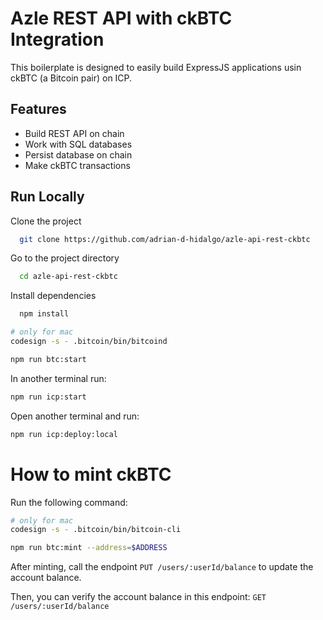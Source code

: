 # Azle REST API with ckBTC Integration

This boilerplate is designed to easily build ExpressJS applications usin ckBTC (a Bitcoin pair) on ICP.

## Features

- Build REST API on chain
- Work with SQL databases
- Persist database on chain
- Make ckBTC transactions

## Run Locally

Clone the project

```bash
  git clone https://github.com/adrian-d-hidalgo/azle-api-rest-ckbtc
```

Go to the project directory

```bash
  cd azle-api-rest-ckbtc
```

Install dependencies

```bash
  npm install
```

```bash
# only for mac
codesign -s - .bitcoin/bin/bitcoind
```

```bash
npm run btc:start
```

In another terminal run:

```bash
npm run icp:start
```

Open another terminal and run:

```bash
npm run icp:deploy:local
```

# How to mint ckBTC

Run the following command:

```bash
# only for mac
codesign -s - .bitcoin/bin/bitcoin-cli
```

```bash
npm run btc:mint --address=$ADDRESS
```

After minting, call the endpoint `PUT /users/:userId/balance` to update the account balance.

Then, you can verify the account balance in this endpoint: `GET /users/:userId/balance`
